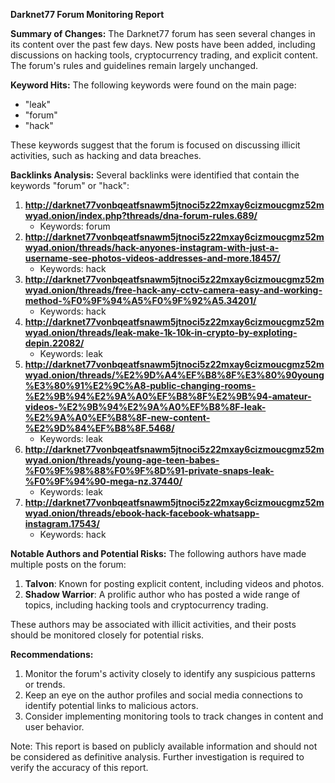 **Darknet77 Forum Monitoring Report**

**Summary of Changes:**
The Darknet77 forum has seen several changes in its content over the past few days. New posts have been added, including discussions on hacking tools, cryptocurrency trading, and explicit content. The forum's rules and guidelines remain largely unchanged.

**Keyword Hits:**
The following keywords were found on the main page:

* "leak"
* "forum"
* "hack"

These keywords suggest that the forum is focused on discussing illicit activities, such as hacking and data breaches.

**Backlinks Analysis:**
Several backlinks were identified that contain the keywords "forum" or "hack":

1. **http://darknet77vonbqeatfsnawm5jtnoci5z22mxay6cizmoucgmz52mwyad.onion/index.php?threads/dna-forum-rules.689/**
	* Keywords: forum
2. **http://darknet77vonbqeatfsnawm5jtnoci5z22mxay6cizmoucgmz52mwyad.onion/threads/hack-anyones-instagram-with-just-a-username-see-photos-videos-addresses-and-more.18457/**
	* Keywords: hack
3. **http://darknet77vonbqeatfsnawm5jtnoci5z22mxay6cizmoucgmz52mwyad.onion/threads/free-hack-any-cctv-camera-easy-and-working-method-%F0%9F%94%A5%F0%9F%92%A5.34201/**
	* Keywords: hack
4. **http://darknet77vonbqeatfsnawm5jtnoci5z22mxay6cizmoucgmz52mwyad.onion/threads/leak-make-1k-10k-in-crypto-by-exploting-depin.22082/**
	* Keywords: leak
5. **http://darknet77vonbqeatfsnawm5jtnoci5z22mxay6cizmoucgmz52mwyad.onion/threads/%E2%9D%A4%EF%B8%8F%E3%80%90young%E3%80%91%E2%9C%A8-public-changing-rooms-%E2%9B%94%E2%9A%A0%EF%B8%8F%E2%9B%94-amateur-videos-%E2%9B%94%E2%9A%A0%EF%B8%8F-leak-%E2%9A%A0%EF%B8%8F-new-content-%E2%9D%84%EF%B8%8F.5468/**
	* Keywords: leak
6. **http://darknet77vonbqeatfsnawm5jtnoci5z22mxay6cizmoucgmz52mwyad.onion/threads/young-age-teen-babes-%F0%9F%98%88%F0%9F%8D%91-private-snaps-leak-%F0%9F%94%90-mega-nz.37440/**
	* Keywords: leak
7. **http://darknet77vonbqeatfsnawm5jtnoci5z22mxay6cizmoucgmz52mwyad.onion/threads/ebook-hack-facebook-whatsapp-instagram.17543/**
	* Keywords: hack

**Notable Authors and Potential Risks:**
The following authors have made multiple posts on the forum:

1. **Talvon**: Known for posting explicit content, including videos and photos.
2. **Shadow Warrior**: A prolific author who has posted a wide range of topics, including hacking tools and cryptocurrency trading.

These authors may be associated with illicit activities, and their posts should be monitored closely for potential risks.

**Recommendations:**

1. Monitor the forum's activity closely to identify any suspicious patterns or trends.
2. Keep an eye on the author profiles and social media connections to identify potential links to malicious actors.
3. Consider implementing monitoring tools to track changes in content and user behavior.

Note: This report is based on publicly available information and should not be considered as definitive analysis. Further investigation is required to verify the accuracy of this report.